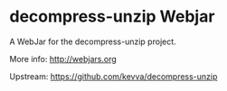 decompress-unzip Webjar
========================

A WebJar for the decompress-unzip project.

More info: http://webjars.org

Upstream: https://github.com/kevva/decompress-unzip
